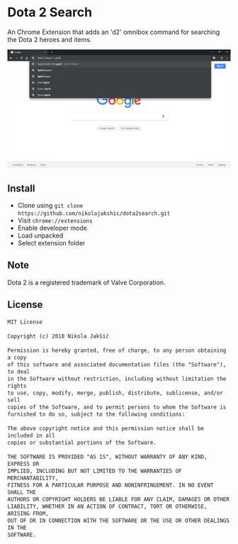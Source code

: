 ﻿# Dota 2 Search

An Chrome Extension that adds an 'd2' omnibox command for searching the Dota 2 heroes and items.

<img src="art/screenshot.png">

## Install

- Clone using `git clone https://github.com/nikolajakshic/dota2search.git`
- Visit `chrome://extensions`
- Enable developer mode
- Load unpacked
- Select extension folder

## Note

Dota 2 is a registered trademark of Valve Corporation.

## License
    MIT License

    Copyright (c) 2018 Nikola Jakšić

    Permission is hereby granted, free of charge, to any person obtaining a copy
    of this software and associated documentation files (the "Software"), to deal
    in the Software without restriction, including without limitation the rights
    to use, copy, modify, merge, publish, distribute, sublicense, and/or sell
    copies of the Software, and to permit persons to whom the Software is
    furnished to do so, subject to the following conditions:

    The above copyright notice and this permission notice shall be included in all
    copies or substantial portions of the Software.

    THE SOFTWARE IS PROVIDED "AS IS", WITHOUT WARRANTY OF ANY KIND, EXPRESS OR
    IMPLIED, INCLUDING BUT NOT LIMITED TO THE WARRANTIES OF MERCHANTABILITY,
    FITNESS FOR A PARTICULAR PURPOSE AND NONINFRINGEMENT. IN NO EVENT SHALL THE
    AUTHORS OR COPYRIGHT HOLDERS BE LIABLE FOR ANY CLAIM, DAMAGES OR OTHER
    LIABILITY, WHETHER IN AN ACTION OF CONTRACT, TORT OR OTHERWISE, ARISING FROM,
    OUT OF OR IN CONNECTION WITH THE SOFTWARE OR THE USE OR OTHER DEALINGS IN THE
    SOFTWARE.
